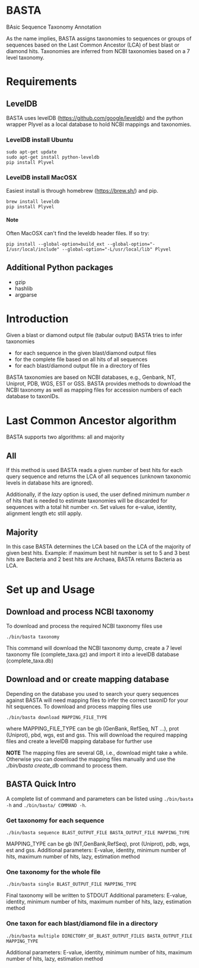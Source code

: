 # BASTA
BAsic Sequence Taxonomy Annotation

As the name implies, BASTA assigns taxonomies to sequences or groups of sequences based on the Last Common Ancestor (LCA) of best blast or diamond hits. Taxonomies are inferred from NCBI taxonomies based on a 7 level taxonomy. 


# Requirements

## LevelDB
BASTA uses levelDB (https://github.com/google/leveldb) and the python wrapper Plyvel as a local database to hold NCBI mappings and taxonomies.

### LevelDB install Ubuntu
```
sudo apt-get update
sudo apt-get install python-leveldb
pip install Plyvel
```



### LevelDB install MacOSX
Easiest install is through homebrew (https://brew.sh/) and pip. 
```
brew install leveldb
pip install Plyvel
```

#### Note
Often MacOSX can't find the leveldb header files. If so try:

```
pip install --global-option=build_ext --global-option="-I/usr/local/include" --global-option="-L/usr/local/lib" Plyvel
```

## Additional Python packages
* gzip
* hashlib
* argparse


# Introduction

Given a blast or diamond output file (tabular output) BASTA tries to infer taxonomies  
* for each sequence in the given blast/diamond output files 
* for the complete file based on all hits of all sequences 
* for each blast/diamond output file in a directory of files

BASTA taxonomies are based on NCBI databases, e.g., Genbank, NT, Uniprot, PDB, WGS, EST or GSS. BASTA provides methods to download the NCBI taxonomy as well as mapping files for accession numbers of each database to taxonIDs.

# Last Common Ancestor algorithm
BASTA supports two algorithms: all and majority

## All
If this method is used BASTA reads a given number of best hits for each query sequence and returns the LCA of all sequences (unknown taxonomic levels in database hits are ignored).

Additionally, if the *lazy* option is used, the user defined minimum number *n* of hits that is needed to estimate taxonomies will be discarded for sequences with a total hit number <n. Set values for e-value, identity, alignment length etc still apply.


## Majority
In this case BASTA determines the LCA based on the LCA of the majority of given best hits. Example: if maximum best hit number is set to 5 and 3 best hits are Bacteria and 2 best hits are Archaea, BASTA returns Bacteria as LCA.

# Set up and Usage

## Download and process NCBI taxonomy
To download and process the required NCBI taxonomy files use

```
./bin/basta taxonomy
```

This command will download the NCBI taxonomy dump, create a 7 level taxonomy file (complete_taxa.gz) and import it into a levelDB database (complete_taxa.db)


## Download and or create mapping database
Depending on the database you used to search your query sequences against BASTA will need mapping files to infer the correct taxonID for your hit sequences. To download and process mapping files use

```
./bin/basta download MAPPING_FILE_TYPE
```

where MAPPING_FILE_TYPE can be gb (GenBank, RefSeq, NT ...), prot (Uniprot), pbd, wgs, est and gss.
This will download the required mapping files and create a levelDB mapping database for further use

**NOTE** The mapping files are several GB, i.e., download might take a while. Otherwise you can download the mapping files manually and use the *./bin/basta create_db* command to process them.


## BASTA Quick Intro
A complete list of command and parameters can be listed using `./bin/basta -h` and `./bin/basta/ COMMAND -h`.


### Get taxonomy for each sequence

```
./bin/basta sequence BLAST_OUTPUT_FILE BASTA_OUTPUT_FILE MAPPING_TYPE
```

MAPPING_TYPE can be gb (NT,GenBank,RefSeq), prot (Uniprot), pdb, wgs, est and gss.
Additional parameters: E-value, identity, minimum number of hits, maximum number of hits, lazy, estimation method


### One taxonomy for the whole file

```
./bin/basta single BLAST_OUTPUT_FILE MAPPING_TYPE
```

Final taxonomy will be written to STDOUT
Additional parameters: E-value, identity, minimum number of hits, maximum number of hits, lazy, estimation method

### One taxon for each blast/diamond file in a directory

```
./bin/basta multiple DIRECTORY_OF_BLAST_OUTPUT_FILES BASTA_OUTPUT_FILE MAPPING_TYPE
```
Additional parameters: E-value, identity, minimum number of hits, maximum number of hits, lazy, estimation method









